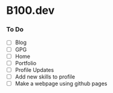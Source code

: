 # B100.dev

### To Do
- [ ] Blog 
- [ ] GPG
- [ ] Home 
- [ ] Portfolio 
- [ ] Profile Updates
- [ ] Add new skills to profile
- [ ] Make a webpage using github pages
